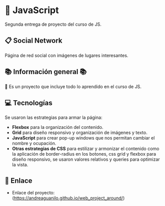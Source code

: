 # :open_file_folder: JavaScript

Segunda entrega de proyecto del curso de JS.

## :clipboard: Social Network

Página de red social con imágenes de lugares interesantes.

## :books: Información general :books: 

:rocket: Es un proyecto que incluye todo lo aprendido en el curso de JS. 

## :computer: Tecnologías

Se usaron las estrategias para armar la página:

* **Flexbox** para la organización del contenido.
* **Grid** para diseño responsivo y organización de imágenes y texto.
* **JavaScript** para crear pop-up windows que nos permitan cambiar el nombre y ocupación.
* **Otras estrategias de CSS** para estilizar y armonizar el contenido como la aplicación de border-radius en los botones, css grid y flexbox para diseño responsivo, se usaron valores relativos y queries para optimizar la vista.

## :bookmark_tabs: Enlace

* Enlace del proyecto: (https://andreaguanilo.github.io/web_project_around/)
